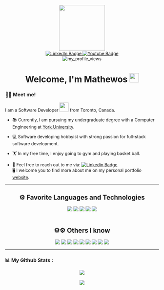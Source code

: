 <div id="header" align="center">
  <img src="https://media.giphy.com/media/06vbLCWUQcDKGFVjPt/giphy.gif" width="150"/>
  <div id="badges">
  <a href="https://www.linkedin.com/in/mathewos-beyene/" target="_blank">
    <img src="https://img.shields.io/badge/LinkedIn-blue?style=for-the-badge&logo=linkedin&logoColor=white" alt="LinkedIn Badge"/>
  </a>
  <a href="https://www.instagram.com/mathy_gb/" target="_blank">
    <img src="https://img.shields.io/badge/Instagram-E4405F?style=for-the-badge&logo=instagram&logoColor=white" alt="Youtube Badge"/>
  </a>
</div>

<img src="https://komarev.com/ghpvc/?username=chrisyan04&style=flat-square&color=blue" alt="my_profile_views"/>
</div>

<h1 align="center">
  Welcome, I'm Mathewos
  <img src="https://media.giphy.com/media/hvRJCLFzcasrR4ia7z/giphy.gif" width="30px"/>
</h1>

### :man_technologist: Meet me!

I am a Software Developer <img src="https://media.giphy.com/media/WUlplcMpOCEmTGBtBW/giphy.gif" width="30"> from Toronto, Canada.

- 📚 Currently, I am pursuing my undergraduate degree with a Computer Engineering at <a href="https://www.yorku.ca/" target="_blank">York University</a>.

- 💻 Software developing hobbyist with strong passion for full-stack software development.

- 🏋️ In my free time, I enjoy going to gym and playing basket ball.

- 📨 Feel free to reach out to me via: <a href="https://www.linkedin.com/in/mathewos-beyene/">![Linkedin Badge](https://img.shields.io/badge/-Mathewos_Beyene-blue?style=flat&logo=Linkedin&logoColor=white)</a>
  <br>
  🖥️ I welcome you to find more about me on my personal portfolio <a href="https://mathytech1.github.io/My-Portfolio/">website</a>.

---

<h2 align="center">⚙️ Favorite Languages and Technologies</h2>
<div id="languages" align="center">
<a href="https://www.javascript.com/"><img src="https://img.shields.io/badge/JavaScript-323330?style=for-the-badge&logo=javascript&logoColor=F7DF1E" /></a> <img src="https://img.shields.io/badge/React-20232A?style=for-the-badge&logo=react&logoColor=61DAFB" /> <img src="https://img.shields.io/badge/java-%23ED8B00.svg?style=for-the-badge&logo=openjdk&logoColor=white" /> <img src="https://img.shields.io/badge/Express-%230A0FFF.svg?style=for-the-badge&logo=express&logoColor=white" /> <img src="https://img.shields.io/badge/C%2B%2B-%230A0FFF.svg?style=for-the-badge&logo=c%2B%2B&logoColor=white" />
</div>
<br>
<h2 align="center">⚙⚙ Others I know</h2>
<div id="languages" align="center">
<img src="https://img.shields.io/badge/PHP-%230A0FFF.svg?style=for-the-badge&logo=php&logoColor=white" />
<img src="https://img.shields.io/badge/C%23-276DC3?style=for-the-badge&logo=c%23&logoColor=white" /> <img src="https://img.shields.io/badge/C-00599C?style=for-the-badge&logo=c&logoColor=white" /> <img src="https://img.shields.io/badge/MatLab-black?style=for-the-badge&logo=next.js&logoColor=white" /> <img src="https://img.shields.io/badge/HTML5-E34F26?style=for-the-badge&logo=html5&logoColor=white" /> <img src="https://img.shields.io/badge/CSS3-1572B6?style=for-the-badge&logo=css3&logoColor=white" /> <img src="https://img.shields.io/badge/GIT-E44C30?style=for-the-badge&logo=git&logoColor=white" /> <img src="https://img.shields.io/badge/SQLite-07405E?style=for-the-badge&logo=sqlite&logoColor=white" /> <img src="https://img.shields.io/badge/Android%20Studio-3DDC84.svg?style=for-the-badge&logo=android-studio&logoColor=white" /> 
</div>

---

### 📊 My Github Stats :

<div id="stats" align="center">
  <img src="https://api.githubtrends.io/user/svg/mathytech1/langs?time_range=one_year&compact=True&theme=dark" />
  <br>
  <br>
  <img src="[https://github-readme-stats.vercel.app/api?username=mathytech1&show_icons=true&theme=tokyonight](https://github-readme-stats.vercel.app/api/top-langs/?username=mathytech1&theme=vue-dark&show_icons=true&hide_border=true&layout=compact)" />
</div>
<br>
